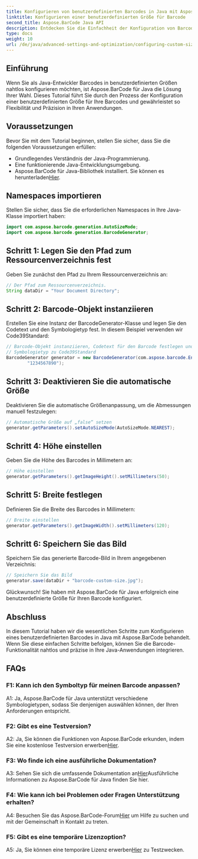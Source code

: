 ```yaml
---
title: Konfigurieren von benutzerdefinierten Barcodes in Java mit Aspose.BarCode
linktitle: Konfigurieren einer benutzerdefinierten Größe für Barcode
second_title: Aspose.BarCode Java API
description: Entdecken Sie die Einfachheit der Konfiguration von Barcodes in benutzerdefinierter Größe in Java mit Aspose.BarCode. Folgen Sie unserer Schritt-für-Schritt-Anleitung für eine präzise Konfiguration.
type: docs
weight: 10
url: /de/java/advanced-settings-and-optimization/configuring-custom-size-barcode/
---
```

## Einführung

Wenn Sie als Java-Entwickler Barcodes in benutzerdefinierten Größen nahtlos konfigurieren möchten, ist Aspose.BarCode für Java die Lösung Ihrer Wahl. Dieses Tutorial führt Sie durch den Prozess der Konfiguration einer benutzerdefinierten Größe für Ihre Barcodes und gewährleistet so Flexibilität und Präzision in Ihren Anwendungen.

## Voraussetzungen

Bevor Sie mit dem Tutorial beginnen, stellen Sie sicher, dass Sie die folgenden Voraussetzungen erfüllen:

- Grundlegendes Verständnis der Java-Programmierung.
- Eine funktionierende Java-Entwicklungsumgebung.
-  Aspose.BarCode für Java-Bibliothek installiert. Sie können es herunterladen[Hier](https://releases.aspose.com/barcode/java/).

## Namespaces importieren

Stellen Sie sicher, dass Sie die erforderlichen Namespaces in Ihre Java-Klasse importiert haben:

```java
import com.aspose.barcode.generation.AutoSizeMode;
import com.aspose.barcode.generation.BarcodeGenerator;

```

## Schritt 1: Legen Sie den Pfad zum Ressourcenverzeichnis fest

Geben Sie zunächst den Pfad zu Ihrem Ressourcenverzeichnis an:

```java
// Der Pfad zum Ressourcenverzeichnis.
String dataDir = "Your Document Directory";
```

## Schritt 2: Barcode-Objekt instanziieren

Erstellen Sie eine Instanz der BarcodeGenerator-Klasse und legen Sie den Codetext und den Symbologietyp fest. In diesem Beispiel verwenden wir Code39Standard:

```java
// Barcode-Objekt instanziieren, Codetext für den Barcode festlegen und
// Symbologietyp zu Code39Standard
BarcodeGenerator generator = new BarcodeGenerator(com.aspose.barcode.EncodeTypes.CODE_39_STANDARD,
		"1234567890");
```

## Schritt 3: Deaktivieren Sie die automatische Größe

Deaktivieren Sie die automatische Größenanpassung, um die Abmessungen manuell festzulegen:

```java
// Automatische Größe auf „false“ setzen
generator.getParameters().setAutoSizeMode(AutoSizeMode.NEAREST);
```

## Schritt 4: Höhe einstellen

Geben Sie die Höhe des Barcodes in Millimetern an:

```java
// Höhe einstellen
generator.getParameters().getImageHeight().setMillimeters(50);
```

## Schritt 5: Breite festlegen

Definieren Sie die Breite des Barcodes in Millimetern:

```java
// Breite einstellen
generator.getParameters().getImageWidth().setMillimeters(120);
```

## Schritt 6: Speichern Sie das Bild

Speichern Sie das generierte Barcode-Bild in Ihrem angegebenen Verzeichnis:

```java
// Speichern Sie das Bild
generator.save(dataDir + "barcode-custom-size.jpg");
```

Glückwunsch! Sie haben mit Aspose.BarCode für Java erfolgreich eine benutzerdefinierte Größe für Ihren Barcode konfiguriert.

## Abschluss

In diesem Tutorial haben wir die wesentlichen Schritte zum Konfigurieren eines benutzerdefinierten Barcodes in Java mit Aspose.BarCode behandelt. Wenn Sie diese einfachen Schritte befolgen, können Sie die Barcode-Funktionalität nahtlos und präzise in Ihre Java-Anwendungen integrieren.

## FAQs

### F1: Kann ich den Symboltyp für meinen Barcode anpassen?

A1: Ja, Aspose.BarCode für Java unterstützt verschiedene Symbologietypen, sodass Sie denjenigen auswählen können, der Ihren Anforderungen entspricht.

### F2: Gibt es eine Testversion?

 A2: Ja, Sie können die Funktionen von Aspose.BarCode erkunden, indem Sie eine kostenlose Testversion erwerben[Hier](https://releases.aspose.com/).

### F3: Wo finde ich eine ausführliche Dokumentation?

 A3: Sehen Sie sich die umfassende Dokumentation an[Hier](https://reference.aspose.com/barcode/java/)Ausführliche Informationen zu Aspose.BarCode für Java finden Sie hier.

### F4: Wie kann ich bei Problemen oder Fragen Unterstützung erhalten?

 A4: Besuchen Sie das Aspose.BarCode-Forum[Hier](https://forum.aspose.com/c/barcode/13) um Hilfe zu suchen und mit der Gemeinschaft in Kontakt zu treten.

### F5: Gibt es eine temporäre Lizenzoption?

 A5: Ja, Sie können eine temporäre Lizenz erwerben[Hier](https://purchase.aspose.com/temporary-license/) zu Testzwecken.